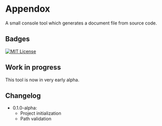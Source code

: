 # Appendox

A small console tool which generates a document file from source code.


## Badges

[![MIT License](https://img.shields.io/badge/License-MIT-green.svg)](https://github.com/RaccoonBoryvitter/Appendox.Cli/blob/master/LICENSE.txt)

## Work in progress

This tool is now in very early alpha.

## Changelog

- 0.1.0-alpha:
  - Project initialization
  - Path validation
